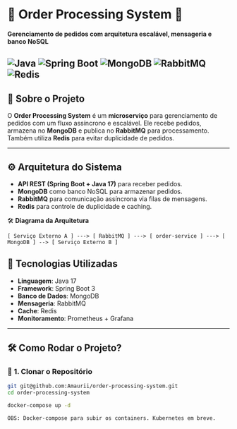 # 🛒 Order Processing System 🚀
**Gerenciamento de pedidos com arquitetura escalável, mensageria e banco NoSQL**

![Java](https://img.shields.io/badge/Java-17-blue?style=flat&logo=java)
![Spring Boot](https://img.shields.io/badge/Spring%20Boot-3.0-brightgreen?style=flat&logo=spring)
![MongoDB](https://img.shields.io/badge/MongoDB-NoSQL-brightgreen?style=flat&logo=mongodb)
![RabbitMQ](https://img.shields.io/badge/RabbitMQ-Message%20Queue-orange?style=flat&logo=rabbitmq)
![Redis](https://img.shields.io/badge/Redis-Cache-red?style=flat&logo=redis)
---

## 📖 Sobre o Projeto
O **Order Processing System** é um **microserviço** para gerenciamento de pedidos com um fluxo assíncrono e escalável. Ele recebe pedidos, armazena no **MongoDB** e publica no **RabbitMQ** para processamento. Também utiliza **Redis** para evitar duplicidade de pedidos.

---

## ⚙️ **Arquitetura do Sistema**
- **API REST (Spring Boot + Java 17)** para receber pedidos.
- **MongoDB** como banco NoSQL para armazenar pedidos.
- **RabbitMQ** para comunicação assíncrona via filas de mensagens.
- **Redis** para controle de duplicidade e caching.

🛠️ **Diagrama da Arquitetura**
```
[ Serviço Externo A ] ---> [ RabbitMQ ] ---> [ order-service ] ---> [ MongoDB ] --> [ Serviço Externo B ]
```

## 🚀 **Tecnologias Utilizadas**
- **Linguagem**: Java 17
- **Framework**: Spring Boot 3
- **Banco de Dados**: MongoDB
- **Mensageria**: RabbitMQ
- **Cache**: Redis
- **Monitoramento**: Prometheus + Grafana
---

## 🛠 **Como Rodar o Projeto?**
### 🔹 **1. Clonar o Repositório**
```bash
git git@github.com:Amaurii/order-processing-system.git
cd order-processing-system

docker-compose up -d

OBS: Docker-compose para subir os containers. Kubernetes em breve.
```